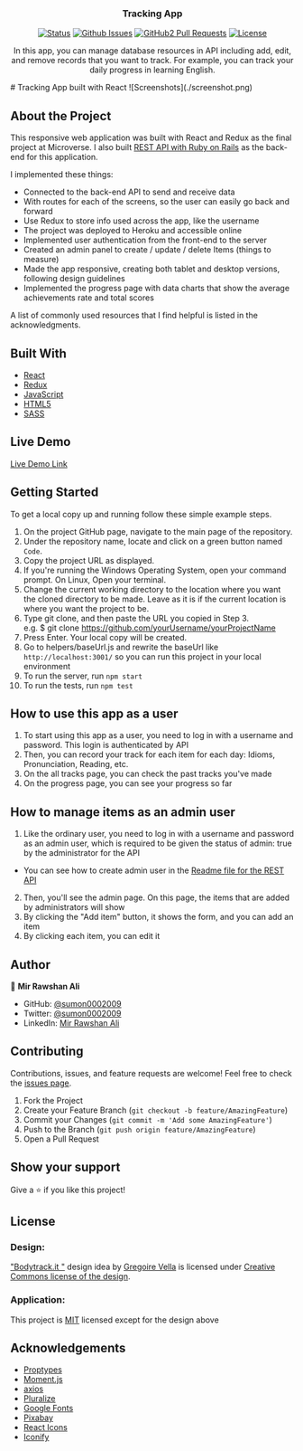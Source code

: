 <h3 align="center">Tracking App</h3>

<div align="center">

[![Status](https://img.shields.io/badge/status-active-success.svg)](https://github.com/sumon0002001/catalogue-recipe)
[![Github Issues](https://img.shields.io/badge/GitHub-Issues-orange)](https://github.com/sumon0002001/catalogue-recipe/issues)
[![GitHub2 Pull Requests](https://img.shields.io/badge/GitHub-Pull%20Requests-blue)](https://github.com/sumon0002001/catalogue-recipe/pulls)
[![License](https://img.shields.io/badge/license-MIT-blue.svg)](/LICENSE)
</div>
<p align="center">In this app, you can manage database resources in API including add, edit, and remove records that you want to track. For example, you can track your daily progress in learning English.
</p>
# Tracking App built with React
![Screenshots](./screenshot.png)


## About the Project
This responsive web application was built with React and Redux as the final project at Microverse.
I also built [REST API with Ruby on Rails](https://github.com/sumon0002001/finalproject_api_rail) as the back-end for this application.


I implemented these things:
- Connected to the back-end API to send and receive data
- With routes for each of the screens, so the user can easily go back and forward
- Use Redux to store info used across the app, like the username
- The project was deployed to Heroku and accessible online
- Implemented user authentication from the front-end to the server
- Created an admin panel to create / update / delete Items (things to measure)
- Made the app responsive, creating both tablet and desktop versions, following design guidelines
- Implemented the progress page with data charts that show the average achievements rate and total scores

A list of commonly used resources that I find helpful is listed in the acknowledgments.


## Built With

* [React](https://reactjs.org/)
* [Redux](https://redux.js.org/)
* [JavaScript](https://en.wikipedia.org/wiki/JavaScript)
* [HTML5](https://en.wikipedia.org/wiki/HTML5)
* [SASS](https://sass-lang.com/)


## Live Demo

[Live Demo Link]()


## Getting Started

To get a local copy up and running follow these simple example steps.

1. On the project GitHub page, navigate to the main page of the repository.
2. Under the repository name, locate and click on a green button named `Code`. 
3. Copy the project URL as displayed.
4. If you're running the Windows Operating System, open your command prompt. On Linux, Open your terminal. 
5. Change the current working directory to the location where you want the cloned directory to be made. Leave as it is if the current location is where you want the project to be. 
6. Type git clone, and then paste the URL you copied in Step 3. <br>
e.g. $ git clone https://github.com/yourUsername/yourProjectName 
7. Press Enter. Your local copy will be created. 
8. Go to helpers/baseUrl.js and rewrite the baseUrl like `http://localhost:3001/` so you can run this project in your local environment
9. To run the server, run `npm start`
10. To run the tests, run `npm test`

## How to use this app as a user

1. To start using this app as a user, you need to log in with a username and password. This login is authenticated by API
2. Then, you can record your track for each item for each day: Idioms, Pronunciation, Reading, etc.
3. On the all tracks page, you can check the past tracks you've made
4. On the progress page, you can see your progress so far

## How to manage items as an admin user

1. Like the ordinary user, you need to log in with a username and password as an admin user, which is required to be given the status of admin: true by the administrator for the API
  * You can see how to create admin user in the [Readme file for the REST API](https://github.com/sumon0002001/finalproject_api_rail)
2. Then, you'll see the admin page. On this page, the items that are added by administrators will show
3. By clicking the "Add item" button, it shows the form, and you can add an item
4. By clicking each item, you can edit it


   
## Author

👤  **Mir Rawshan Ali**

- GitHub: [@sumon0002009](https://github.com/sumon0002001)
- Twitter: [@sumon0002009](https://twitter.com/Sumon0002009)
- LinkedIn: [Mir Rawshan Ali](https://www.linkedin.com/in/mir-rawshan-ali/)




## Contributing

Contributions, issues, and feature requests are welcome!
Feel free to check the [issues page](../../issues).

1. Fork the Project
2. Create your Feature Branch (`git checkout -b feature/AmazingFeature`)
3. Commit your Changes (`git commit -m 'Add some AmazingFeature'`)
4. Push to the Branch (`git push origin feature/AmazingFeature`)
5. Open a Pull Request


## Show your support

Give a ⭐️ if you like this project!


## License

### Design:
["Bodytrack.it "](https://www.behance.net/gallery/13271423/Bodytrackit-An-iOs-app-Branding-UX-and-UI) design idea by [Gregoire Vella](https://www.behance.net/gregoirevella) is licensed under [Creative Commons license of the design](https://creativecommons.org/licenses/by-nc/4.0/).

### Application:
This project is [MIT](./LICENSE) licensed except for the design above

## Acknowledgements
* [Proptypes](https://reactjs.org/docs/typechecking-with-proptypes.html)
* [Moment.js](https://momentjs.com/)
* [axios](https://github.com/axios/axios)
* [Pluralize](https://github.com/plurals/pluralize)
* [Google Fonts](https://fonts.google.com/)
* [Pixabay](https://pixabay.com/)
* [React Icons](https://react-icons.github.io/react-icons)
* [Iconify](https://iconify.design/icon-sets/)
